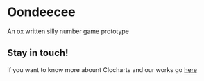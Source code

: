 # Oondeecee
An ox written silly number game prototype

## Stay in touch!
if you want to know more abount Clocharts and our works go [here](http://www.clocharts.com)
